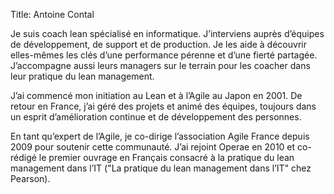 Title: Antoine Contal

Je suis coach lean spécialisé en informatique.
J’interviens auprès d’équipes de développement, de support et de production.
Je les aide à découvrir elles-mêmes les clés d’une performance pérenne et d’une fierté partagée.
J’accompagne aussi leurs managers sur le terrain pour les coacher dans leur pratique du lean management.

J’ai commencé mon initiation au Lean et à l’Agile au Japon en 2001.
De retour en France, j’ai géré des projets et animé des équipes, toujours dans un esprit d’amélioration continue et de développement des personnes. 

En tant qu’expert de l’Agile, je co-dirige l’association Agile France depuis 2009 pour soutenir cette communauté.
J’ai rejoint Operae en 2010 et co-rédigé le premier ouvrage en Français consacré à la pratique du lean management dans l’IT ("La pratique du lean management dans l’IT" chez Pearson).
